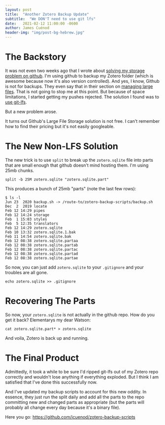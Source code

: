 ```yaml
---
layout: post
title:  "Another Zotero Backup Update"
subtitle:  "We DON'T need to use git lfs"
date:   2021-02-12 11:00:00 -0600
author: James Cuénod
header-img: "img/post-bg-hebrew.jpg"
---
```



# The Backstory

It was not even two weeks ago that I wrote about [solving my storage problem on github](https://jcuenod.github.io/bibletech/2020/06/14/zotero-github-backups/). I'm using github to backup my Zotero folder (which is awesome because now it's also version controlled). And yes, I know, Github is not for backups. They even say that in their section on [managing large files](https://docs.github.com/en/github/managing-large-files/what-is-my-disk-quota). That is not going to stop me at this point. But because of space limitations, I started getting my pushes rejected. The solution I found was to [use git-lfs](https://jcuenod.github.io/bibletech/2021/02/02/free-zotero-storage-update/).

But a new problem arose.

It turns out Github's Large File Storage solution is not free. I can't remember how to find their pricing but it's not easily googleable.

# The New Non-LFS Solution

The new trick is to use `split` to break up the `zotero.sqlite` file into parts that are small enough that github doesn't mind hosting them. I'm using 25mb chunks.

```
split -b 25M zotero.sqlite "zotero.sqlite.part"
```

This produces a bunch of 25mb "parts" (note the last few rows):

```
$ ls -l
Jun 23  2020 backup.sh -> /route-to/zotero-backup-scripts/backup.sh
Dec  2  2019 locate
Feb 12 14:29 pipes
Feb 12 14:24 storage
Feb  1 15:03 styles
Feb  5 12:35 translators
Feb 12 14:29 zotero.sqlite
Feb 10 13:32 zotero.sqlite.1.bak
Feb 11 14:54 zotero.sqlite.bak
Feb 12 08:38 zotero.sqlite.partaa
Feb 12 08:38 zotero.sqlite.partab
Feb 12 08:38 zotero.sqlite.partac
Feb 12 08:38 zotero.sqlite.partad
Feb 12 08:38 zotero.sqlite.partae
```

So now, you can just add `zotero.sqlite` to your `.gitignore` and your troubles are all gone.

```
echo zotero.sqlite >> .gitignore
```

# Recovering The Parts

So now, your `zotero.sqlite` is not actually in the github repo. How do you get it back? Elementarys my dear Watson:

```
cat zotero.sqlite.part* > zotero.sqlite
```

And voila, Zotero is back up and running.

# The Final Product

Admittedly, it took a while to be sure I'd ripped git-lfs out of my Zotero repo correctly and wouldn't lose anything if everything exploded. But I think I am satisfied that I've done this successfully now.

And I've updated my backup scripts to account for this new oddity. In essence, they just run the split daily and add all the parts to the repo committing new and changed parts as appropriate (but the parts will probably all change every day because it's a binary file).

Here you go: https://github.com/jcuenod/zotero-backup-scripts